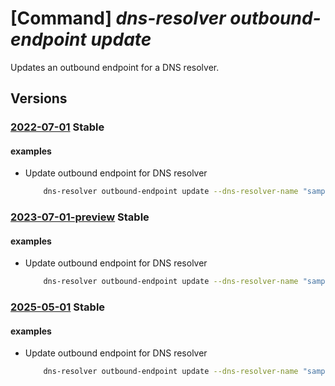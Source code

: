 # [Command] _dns-resolver outbound-endpoint update_

Updates an outbound endpoint for a DNS resolver.

## Versions

### [2022-07-01](/Resources/mgmt-plane/L3N1YnNjcmlwdGlvbnMve30vcmVzb3VyY2Vncm91cHMve30vcHJvdmlkZXJzL21pY3Jvc29mdC5uZXR3b3JrL2Ruc3Jlc29sdmVycy97fS9vdXRib3VuZGVuZHBvaW50cy97fQ==/2022-07-01.xml) **Stable**

<!-- mgmt-plane /subscriptions/{}/resourcegroups/{}/providers/microsoft.network/dnsresolvers/{}/outboundendpoints/{} 2022-07-01 -->

#### examples

- Update outbound endpoint for DNS resolver
    ```bash
        dns-resolver outbound-endpoint update --dns-resolver-name "sampleDnsResolver" --name "sampleOutboundEndpoint" --tags key1="value1" --resource-group "sampleResourceGroup"
    ```

### [2023-07-01-preview](/Resources/mgmt-plane/L3N1YnNjcmlwdGlvbnMve30vcmVzb3VyY2Vncm91cHMve30vcHJvdmlkZXJzL21pY3Jvc29mdC5uZXR3b3JrL2Ruc3Jlc29sdmVycy97fS9vdXRib3VuZGVuZHBvaW50cy97fQ==/2023-07-01-preview.xml) **Stable**

<!-- mgmt-plane /subscriptions/{}/resourcegroups/{}/providers/microsoft.network/dnsresolvers/{}/outboundendpoints/{} 2023-07-01-preview -->

#### examples

- Update outbound endpoint for DNS resolver
    ```bash
        dns-resolver outbound-endpoint update --dns-resolver-name "sampleDnsResolver" --name "sampleOutboundEndpoint" --tags key1="value1" --resource-group "sampleResourceGroup"
    ```

### [2025-05-01](/Resources/mgmt-plane/L3N1YnNjcmlwdGlvbnMve30vcmVzb3VyY2Vncm91cHMve30vcHJvdmlkZXJzL21pY3Jvc29mdC5uZXR3b3JrL2Ruc3Jlc29sdmVycy97fS9vdXRib3VuZGVuZHBvaW50cy97fQ==/2025-05-01.xml) **Stable**

<!-- mgmt-plane /subscriptions/{}/resourcegroups/{}/providers/microsoft.network/dnsresolvers/{}/outboundendpoints/{} 2025-05-01 -->

#### examples

- Update outbound endpoint for DNS resolver
    ```bash
        dns-resolver outbound-endpoint update --dns-resolver-name "sampleDnsResolver" --name "sampleOutboundEndpoint" --tags key1="value1" --resource-group "sampleResourceGroup"
    ```
